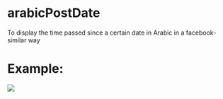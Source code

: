 arabicPostDate
==============

To display the time passed since a certain date in Arabic in a facebook-similar way

Example:
=======
<img src="http://iphone.adhamox.com/wp-content/uploads/Screen-Shot-2013-12-17-at-18.44.40.png" />
